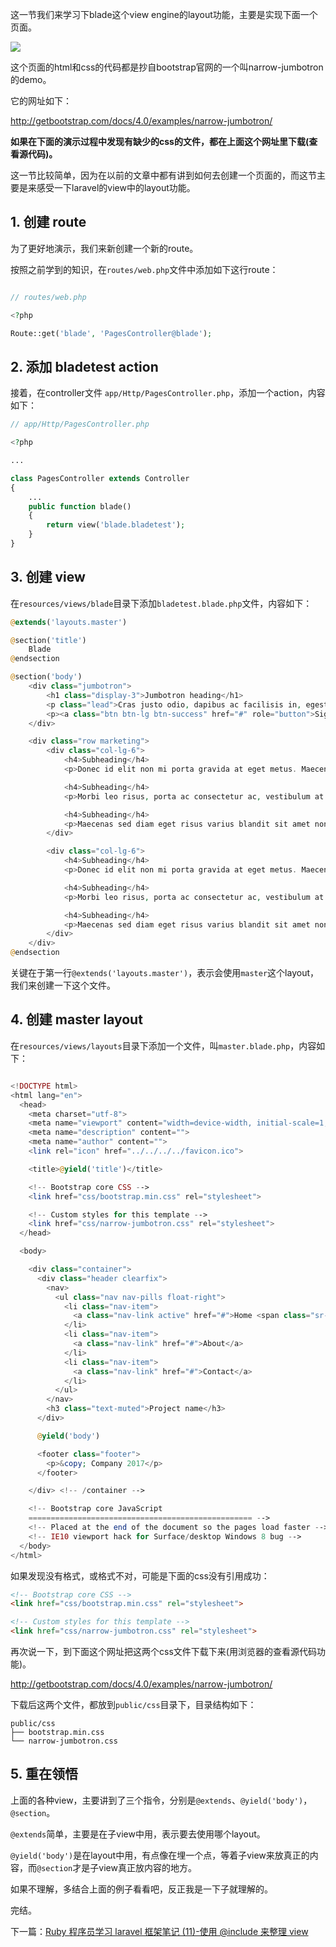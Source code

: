 这一节我们来学习下blade这个view engine的layout功能，主要是实现下面一个页面。

![](https://rails365.oss-cn-shenzhen.aliyuncs.com/uploads/photo/image/302/2017/ffedc297811c76927e5f94ee3b215f8a.png)

这个页面的html和css的代码都是抄自bootstrap官网的一个叫narrow-jumbotron的demo。

它的网址如下：

http://getbootstrap.com/docs/4.0/examples/narrow-jumbotron/

**如果在下面的演示过程中发现有缺少的css的文件，都在上面这个网址里下载(查看源代码)。**

这一节比较简单，因为在以前的文章中都有讲到如何去创建一个页面的，而这节主要是来感受一下laravel的view中的layout功能。

## 1. 创建 route

为了更好地演示，我们来新创建一个新的route。

按照之前学到的知识，在`routes/web.php`文件中添加如下这行route：

``` php

// routes/web.php

<?php

Route::get('blade', 'PagesController@blade');
```

## 2. 添加 bladetest action

接着，在controller文件 `app/Http/PagesController.php`，添加一个action，内容如下：

``` php
// app/Http/PagesController.php

<?php

...

class PagesController extends Controller
{
    ...
    public function blade()
    {
        return view('blade.bladetest');
    }
}
```

## 3. 创建 view

在`resources/views/blade`目录下添加`bladetest.blade.php`文件，内容如下：

``` php
@extends('layouts.master')

@section('title')
    Blade
@endsection

@section('body')
    <div class="jumbotron">
        <h1 class="display-3">Jumbotron heading</h1>
        <p class="lead">Cras justo odio, dapibus ac facilisis in, egestas eget quam. Fusce dapibus, tellus ac cursus commodo, tortor mauris condimentum nibh, ut fermentum massa justo sit amet risus.</p>
        <p><a class="btn btn-lg btn-success" href="#" role="button">Sign up today</a></p>
    </div>

    <div class="row marketing">
        <div class="col-lg-6">
            <h4>Subheading</h4>
            <p>Donec id elit non mi porta gravida at eget metus. Maecenas faucibus mollis interdum.</p>

            <h4>Subheading</h4>
            <p>Morbi leo risus, porta ac consectetur ac, vestibulum at eros. Cras mattis consectetur purus sit amet fermentum.</p>

            <h4>Subheading</h4>
            <p>Maecenas sed diam eget risus varius blandit sit amet non magna.</p>
        </div>

        <div class="col-lg-6">
            <h4>Subheading</h4>
            <p>Donec id elit non mi porta gravida at eget metus. Maecenas faucibus mollis interdum.</p>

            <h4>Subheading</h4>
            <p>Morbi leo risus, porta ac consectetur ac, vestibulum at eros. Cras mattis consectetur purus sit amet fermentum.</p>

            <h4>Subheading</h4>
            <p>Maecenas sed diam eget risus varius blandit sit amet non magna.</p>
        </div>
    </div>
@endsection
```

关键在于第一行`@extends('layouts.master')`，表示会使用`master`这个layout，我们来创建一下这个文件。

## 4. 创建 master layout

在`resources/views/layouts`目录下添加一个文件，叫`master.blade.php`，内容如下：

``` php

<!DOCTYPE html>
<html lang="en">
  <head>
    <meta charset="utf-8">
    <meta name="viewport" content="width=device-width, initial-scale=1, shrink-to-fit=no">
    <meta name="description" content="">
    <meta name="author" content="">
    <link rel="icon" href="../../../../favicon.ico">

    <title>@yield('title')</title>

    <!-- Bootstrap core CSS -->
    <link href="css/bootstrap.min.css" rel="stylesheet">

    <!-- Custom styles for this template -->
    <link href="css/narrow-jumbotron.css" rel="stylesheet">
  </head>

  <body>

    <div class="container">
      <div class="header clearfix">
        <nav>
          <ul class="nav nav-pills float-right">
            <li class="nav-item">
              <a class="nav-link active" href="#">Home <span class="sr-only">(current)</span></a>
            </li>
            <li class="nav-item">
              <a class="nav-link" href="#">About</a>
            </li>
            <li class="nav-item">
              <a class="nav-link" href="#">Contact</a>
            </li>
          </ul>
        </nav>
        <h3 class="text-muted">Project name</h3>
      </div>

      @yield('body')

      <footer class="footer">
        <p>&copy; Company 2017</p>
      </footer>

    </div> <!-- /container -->

    <!-- Bootstrap core JavaScript
    ================================================== -->
    <!-- Placed at the end of the document so the pages load faster -->
    <!-- IE10 viewport hack for Surface/desktop Windows 8 bug -->
  </body>
</html>
```

如果发现没有格式，或格式不对，可能是下面的css没有引用成功：

``` html
<!-- Bootstrap core CSS -->
<link href="css/bootstrap.min.css" rel="stylesheet">

<!-- Custom styles for this template -->
<link href="css/narrow-jumbotron.css" rel="stylesheet">
```

再次说一下，到下面这个网址把这两个css文件下载下来(用浏览器的查看源代码功能)。

http://getbootstrap.com/docs/4.0/examples/narrow-jumbotron/

下载后这两个文件，都放到`public/css`目录下，目录结构如下：

```
public/css
├── bootstrap.min.css
└── narrow-jumbotron.css
```

## 5. 重在领悟

上面的各种view，主要讲到了三个指令，分别是`@extends`、`@yield('body')`，`@section`。

`@extends`简单，主要是在子view中用，表示要去使用哪个layout。

`@yield('body')`是在layout中用，有点像在埋一个点，等着子view来放真正的内容，而`@section`才是子view真正放内容的地方。

如果不理解，多结合上面的例子看看吧，反正我是一下子就理解的。

完结。

下一篇：[Ruby 程序员学习 laravel 框架笔记 (11)-使用 @include 来整理 view](https://www.rails365.net/articles/ruby-cheng-xu-yuan-xue-xi-laravel-kuang-jia-bi-ji-11-shi-yong-include-lai-zheng-li-view)
